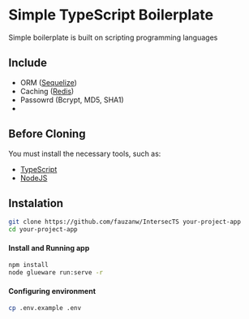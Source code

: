 # Simple TypeScript Boilerplate
Simple boilerplate is built on scripting programming languages

## Include
- ORM ([Sequelize](https://sequelize.org))
- Caching ([Redis](https://redis.io))
- Passowrd (Bcrypt, MD5, SHA1)
- 
## Before Cloning
You must install the necessary tools, such as:
- [TypeScript](https://typescriptlang.org/) 
- [NodeJS](https://nodejs.org)

## Instalation
```sh
git clone https://github.com/fauzanw/IntersecTS your-project-app
cd your-project-app
```

#### Install and Running app
```sh
npm install
node glueware run:serve -r
```

#### Configuring environment
```sh
cp .env.example .env
```

